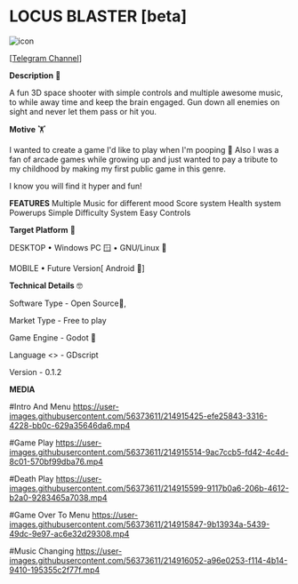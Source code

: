 # LOCUS BLASTER [beta]
![icon](https://user-images.githubusercontent.com/56373611/214917563-07db0eeb-7386-4ff8-864e-a1f1637e96eb.png)


[[Telegram Channel](https://t.me/dandpandagames)]



<b>Description</b> 📝


A fun 3D space shooter with simple controls and multiple awesome music, to while away time and keep the brain engaged. 
Gun down all enemies on sight and never let them pass or hit you. 


<b>Motive</b> 🏋️

I wanted to create a game I'd like to play when I'm pooping 💩  Also I was a fan of arcade games while growing up and just wanted to pay a tribute to my childhood by making my first public game in this genre. 

I know you will find it hyper and fun!

<b>FEATURES</b>
Multiple Music for different mood
Score system
Health system
Powerups
Simple Difficulty System
Easy Controls

<b>Target Platform</b> 🎯

DESKTOP
• Windows PC 🪟
• GNU/Linux 🐧 

MOBILE 
• Future Version[ Android 🗿]

<b>Technical Details</b> 🤓

Software Type - Open Source🤍,

Market Type - Free to play 

Game Engine - Godot 🤖

Language <\> - GDscript

Version - 0.1.2

<b> MEDIA </b>

#Intro And Menu
https://user-images.githubusercontent.com/56373611/214915425-efe25843-3316-4228-bb0c-629a35646da6.mp4


#Game Play
https://user-images.githubusercontent.com/56373611/214915514-9ac7ccb5-fd42-4c4d-8c01-570bf99dba76.mp4


#Death Play
https://user-images.githubusercontent.com/56373611/214915599-9117b0a6-206b-4612-b2a0-9283465a7038.mp4


#Game Over To Menu
https://user-images.githubusercontent.com/56373611/214915847-9b13934a-5439-49dc-9e97-ac6e32d29308.mp4


#Music Changing
https://user-images.githubusercontent.com/56373611/214916052-a96e0253-f114-4b14-9410-195355c2f77f.mp4

